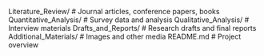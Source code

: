 Literature_Review/ # Journal articles, conference papers, books
Quantitative_Analysis/ # Survey data and analysis
Qualitative_Analysis/ # Interview materials
Drafts_and_Reports/ # Research drafts and final reports
Additional_Materials/ # Images and other media
README.md # Project overview
